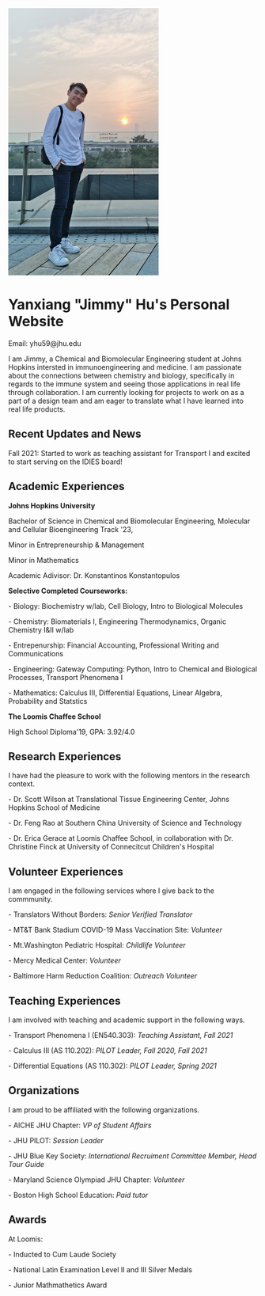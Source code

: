 
<html>
<img src="Ryan Photo.png" alt="">
  <h1>Yanxiang "Jimmy" Hu's Personal Website</h1>
  <p> Email: yhu59@jhu.edu</p>
  <p> I am Jimmy, a Chemical and Biomolecular Engineering student at Johns Hopkins intersted in immunoengineering and medicine. I am passionate about the connections between chemistry and biology, specifically in regards to the immune system and seeing those applications in real life through collaboration. I am currently looking for projects to work on as a part of a design team and am eager to translate what I have learned into real life products.</p>
  
<h2>Recent Updates and News </h2>
  <p> Fall 2021: Started to work as teaching assistant for Transport I and excited to start serving on the IDIES board! </p>
  
<h2>Academic Experiences </h2>
  <p><b> Johns Hopkins University </b> </p>
  <p> Bachelor of Science in Chemical and Biomolecular Engineering, Molecular and Cellular Bioengineering Track '23, </p>
  <p> Minor in Entrepreneurship & Management </p>
  <p> Minor in Mathematics </p>
  <p> Academic Adivisor: Dr. Konstantinos Konstantopulos </p>
  <p></p>
  <p> <b>Selective Completed Courseworks:</b></p>
  <p>         - Biology: Biochemistry w/lab, Cell Biology, Intro to Biological Molecules</p>
  <p>         - Chemistry: Biomaterials I, Engineering Thermodynamics, Organic Chemistry I&II w/lab </p>
  <p>         - Entrepenurship: Financial Accounting, Professional Writing and Communications </p>
  <p>         - Engineering: Gateway Computing: Python, Intro to Chemical and Biological Processes, Transport Phenomena I </p>
  <p>         - Mathematics: Calculus III, Differential Equations, Linear Algebra, Probability and Statstics</p>
  
  <p><b> The Loomis Chaffee School </b> </p>
  <p> High School Diploma'19, GPA: 3.92/4.0 </p>
  <p> </p>
 
<h2>Research Experiences </h2>
  <p> I have had the pleasure to work with the following mentors in the research context. </p>
  <p> - Dr. Scott Wilson at Translational Tissue Engineering Center, Johns Hopkins School of Medicine </p>
  <p> - Dr. Feng Rao at Southern China University of Science and Technology </p>
  <p> - Dr. Erica Gerace at Loomis Chaffee School, in collaboration with Dr. Christine Finck at University of Connecitcut Children's Hospital  </p>
  
<h2>Volunteer Experiences </h2>
  <p> I am engaged in the following services where I give back to the commmunity. </p>
  <p> - Translators Without Borders: <i>Senior Verified Translator</i> </p>
  <p> - MT&T Bank Stadium COVID-19 Mass Vaccination Site: <i>Volunteer</i> </p>
  <p> - Mt.Washington Pediatric Hospital: <i>Childlife Volunteer </i> </p>
  <p> - Mercy Medical Center: <i>Volunteer </i> </p>
  <p> - Baltimore Harm Reduction Coalition: <i> Outreach Volunteer </i></p>
 
<h2>Teaching Experiences </h2>
  <p> I am involved with teaching and academic support in the following ways. </p>
  <p> - Transport Phenomena I (EN540.303): <i>Teaching Assistant, Fall 2021 </i> </p>
  <p> - Calculus III (AS 110.202): <i>PILOT Leader, Fall 2020, Fall 2021 </i></p>
  <p> - Differential Equations (AS 110.302): <i>PILOT Leader, Spring 2021 </i></p>
  
<h2> Organizations </h2>
<p> I am proud to be affiliated with the following organizations. </p>
  <p> - AICHE JHU Chapter: <i>VP of Student Affairs</i> </p>
  <p> - JHU PILOT: <i>Session Leader </i></p>
  <p> - JHU Blue Key Society: <i>International Recruiment Committee Member, Head Tour Guide </i> </p>
  <p> - Maryland Science Olympiad JHU Chapter: <i> Volunteer </i> </p>
  <p> - Boston High School Education: <i> Paid tutor </i> </p>

<h2> Awards </h2>
  <p> At Loomis: </p> 
  <p>     - Inducted to Cum Laude Society </p>
  <p>     - National Latin Examination Level II and III Silver Medals </p>
  <p>     - Junior Mathmathetics Award </p>
    

